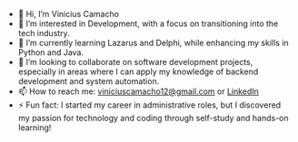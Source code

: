 - 👋 Hi, I’m Vinicius Camacho
- 👀 I’m interested in Development, with a focus on transitioning into the tech industry.
- 🌱 I’m currently learning Lazarus and Delphi, while enhancing my skills in Python and Java.
- 💞️ I’m looking to collaborate on software development projects, especially in areas where I can apply my knowledge of backend development and system automation.
- 📫 How to reach me: viniciuscamacho12@gmail.com or [LinkedIn](https://www.linkedin.com/in/vinicius-camacho)
- ⚡ Fun fact: I started my career in administrative roles, but I discovered my passion for technology and coding through self-study and hands-on learning!

<!---
viniciuscamacho230/viniciuscamacho230 is a ✨ special ✨ repository because its `README.md` (this file) appears on your GitHub profile.
You can click the Preview link to take a look at your changes.
--->
